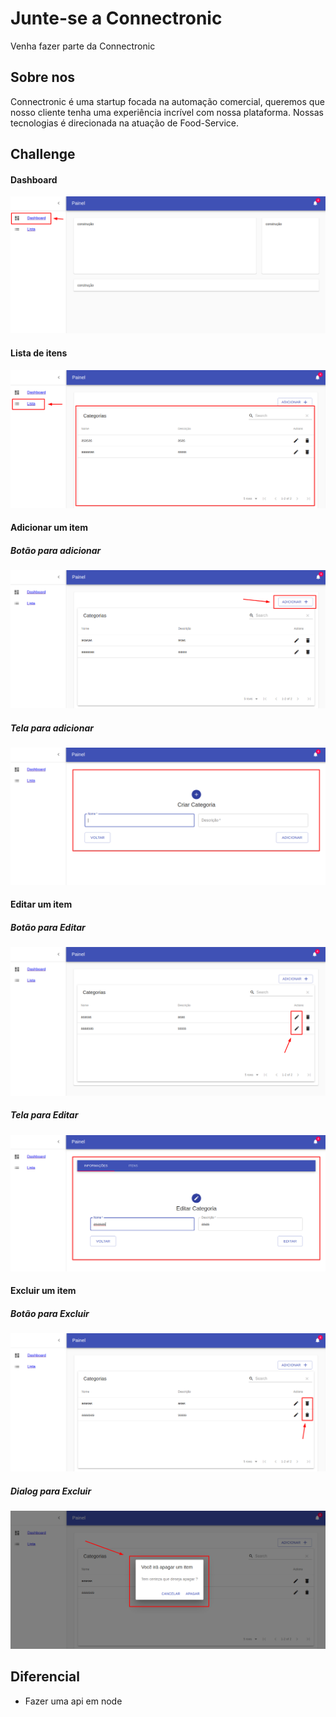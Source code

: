 # Junte-se a Connectronic

  Venha fazer parte da Connectronic

## Sobre nos

  Connectronic é uma startup focada na automação comercial, queremos que nosso
  cliente tenha uma experiência incrível com nossa plataforma. Nossas tecnologias é direcionada
  na atuação de Food-Service.

## Challenge

  #### Dashboard

  <img src="/img/dashboard.png"/>

  #### Lista de itens

  <img src="/img/lista.png"/>

  #### Adicionar um item

   ##### Botão para adicionar

   <img src="/img/add.png"/>
   
  ##### Tela para adicionar

   <img src="/img/additem.png"/>
  
  
  #### Editar um item

  ##### Botão para Editar

   <img src="/img/editar.png"/>

   ##### Tela para Editar

   <img src="/img/editaitem.png"/>
  
  #### Excluir um item

   ##### Botão para Excluir

   <img src="/img/deleteitem.png"/>

   ##### Dialog para Excluir

   <img src="/img/apagar.png"/>


## Diferencial

- Fazer uma api em node

